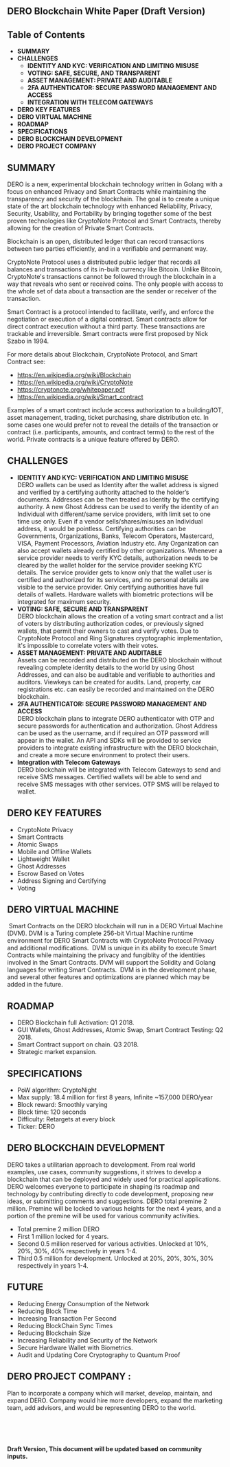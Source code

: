 ## DERO Blockchain White Paper (Draft Version)

## Table of Contents
* **SUMMARY**
* **CHALLENGES**
  * **IDENTITY AND KYC: VERIFICATION AND LIMITING MISUSE**
  * **VOTING: SAFE, SECURE, AND TRANSPARENT** 
  * **ASSET MANAGEMENT: PRIVATE AND AUDITABLE**
  * **2FA AUTHENTICATOR: SECURE PASSWORD MANAGEMENT AND ACCESS**
  * **INTEGRATION WITH TELECOM GATEWAYS**
* **DERO KEY FEATURES**
* **DERO VIRTUAL MACHINE**
* **ROADMAP**
* **SPECIFICATIONS**
* **DERO BLOCKCHAIN DEVELOPMENT**
* **DERO PROJECT COMPANY**

## SUMMARY

  DERO is a new, experimental blockchain technology written in Golang with a focus on enhanced Privacy and Smart Contracts while maintaining the transparency and security of the blockchain. The goal is to create a unique state of the art blockchain technology with enhanced Reliability, Privacy, Security, Usability, and Portability by bringing together some of the best proven technologies like CryptoNote Protocol and Smart Contracts, thereby allowing for the creation of Private Smart Contracts.

  Blockchain is an open, distributed ledger that can record transactions between two parties efficiently, and in a verifiable and permanent way.

  CryptoNote Protocol uses a distributed public ledger that records all balances and transactions of its in-built currency like Bitcoin. Unlike Bitcoin, CryptoNote's transactions cannot be followed through the blockchain in a way that reveals who sent or received coins. The only people with access to the whole set of data about a transaction are the sender or receiver of the transaction.

  Smart Contract is a protocol intended to facilitate, verify, and enforce the negotiation or execution of a digital contract. Smart contracts allow for direct contract execution without a third party. These transactions are trackable and irreversible. Smart contracts were first proposed by Nick Szabo in 1994.

  For more details about Blockchain, CryptoNote Protocol, and Smart Contract see:
  * https://en.wikipedia.org/wiki/Blockchain
  * https://en.wikipedia.org/wiki/CryptoNote
  * https://cryptonote.org/whitepaper.pdf
  * https://en.wikipedia.org/wiki/Smart_contract


Examples of a smart contract include access authorization to a building/IOT, asset management, trading, ticket purchasing, share distribution etc. In some cases one would prefer not to reveal the details of the transaction or contract (i.e. participants, amounts, and contract terms) to the rest of the world.
Private contracts is a unique feature offered by DERO.

## CHALLENGES
* **IDENTITY AND KYC: VERIFICATION AND LIMITING MISUSE**\
    DERO wallets can be used as Identity after the wallet address is signed and verified by a certifying authority attached to the holder’s documents. Addresses can be then treated as Identity by the certifying authority. A new Ghost Address can be used to verify the identity of an Individual with different/same service providers, with limit set to one time use only. Even if a vendor sells/shares/misuses an Individual address, it would be pointless. Certifying authorities can be Governments, Organizations, Banks, Telecom Operators, Mastercard, VISA, Payment Processors, Aviation Industry etc. Any Organization can also accept wallets already certified by other organizations. Whenever a service provider needs to verify KYC details, authorization needs to be cleared by the wallet holder for the service provider seeking KYC details. The service provider gets to know only that the wallet user is certified and authorized for its services, and no personal details are visible to the service provider. Only certifying authorities have full details of wallets. Hardware wallets with biometric protections will be integrated for maximum security.
* **VOTING: SAFE, SECURE AND TRANSPARENT**\
    DERO blockchain allows the creation of a voting smart contract and a list of voters by distributing authorization codes, or previously signed wallets, that permit their owners to cast and verify votes.
      Due to CryptoNote Protocol and Ring Signatures cryptographic implementation, it's impossible to correlate voters with their votes. 
* **ASSET MANAGEMENT: PRIVATE AND AUDITABLE** \
    Assets can be recorded and distributed on the DERO blockchain without revealing complete identity details to the world by using Ghost Addresses, and can also be auditable and verifiable to authorities and auditors. Viewkeys can be created for audits. Land, property, car registrations etc. can easily be recorded and maintained on the DERO blockchain. 
* **2FA AUTHENTICATOR: SECURE PASSWORD MANAGEMENT AND ACCESS**\
	  DERO blockchain plans to integrate DERO authenticator with OTP and secure passwords for authentication and authorization. Ghost Address can be used as the username, and if required an OTP password will appear in the wallet. An API and SDKs will be provided to service providers to integrate existing infrastructure with the DERO blockchain, and create a more secure environment to protect their users.
* **Integration with Telecom Gateways**\
  	DERO blockchain will be integrated with Telecom Gateways to send and receive SMS messages.
Certified wallets will be able to send and receive SMS messages with other services. OTP SMS will be relayed to wallet.

## DERO KEY FEATURES

- CryptoNote Privacy 
- Smart Contracts
- Atomic Swaps
- Mobile and Offline Wallets
- Lightweight Wallet
- Ghost Addresses
- Escrow Based on Votes
- Address Signing and Certifying 
- Voting

## DERO VIRTUAL MACHINE

​    Smart Contracts on the DERO blockchain will run in a DERO Virtual Machine (DVM). DVM is a Turing complete 256-bit Virtual Machine runtime environment for DERO Smart Contracts with CryptoNote Protocol Privacy and additional modifications.
​    DVM is unique in its ability to execute Smart Contracts while maintaining the privacy and fungiblity of the identities involved in the Smart Contracts. DVM will support the Solidity and Golang languages for writing Smart Contracts.
​    DVM is in the development phase, and several other features and optimizations are planned which may be added in the future.

## ROADMAP
* DERO Blockchain full Activation: Q1 2018.
* GUI Wallets, Ghost Addresses, Atomic Swap, Smart Contract Testing: Q2 2018.
* Smart Contract support on chain. Q3 2018. 
* Strategic market expansion.  

## SPECIFICATIONS
* PoW algorithm: CryptoNight
* Max supply: 18.4 million for first 8 years, Infinite ~157,000 DERO/year
* Block reward: Smoothly varying
* Block time: 120 seconds
* Difficulty: Retargets at every block
* Ticker: DERO

## DERO BLOCKCHAIN DEVELOPMENT
   DERO takes a utilitarian approach to development. From real world examples, use cases, community suggestions, it strives to develop a blockchain that can be deployed and widely used for practical applications. DERO welcomes everyone to participate in shaping its roadmap and technology by contributing directly to code development, proposing new ideas, or submitting comments and suggestions.
  DERO total premine 2 million. Premine will be locked to various heights for the next 4 years, and a portion of the premine will be used for various community activities. 
 * Total premine 2 million DERO
 * First 1 million locked for 4 years.
 * Second 0.5 million reserved for various activities. Unlocked at 10%, 20%, 30%, 40% respectively in years 1-4.
 * Third 0.5 million for development. Unlocked at 20%, 20%, 30%, 30% respectively in years 1-4.

## FUTURE
* Reducing Energy Consumption of the Network 
* Reducing Block Time
* Increasing Transaction Per Second
* Reducing BlockChain Sync Times
* Reducing Blockchain Size
* Increasing Reliability and Security of the Network
* Secure Hardware Wallet with Biometrics.
* Audit and Updating Core Cryptography to Quantum Proof

## DERO PROJECT COMPANY :
   Plan to incorporate a company which will market, develop, maintain, and expand DERO.
Company would hire more developers, expand the marketing team, add advisors, and would be representing DERO to the world.



​	
​	
​	

**Draft Version, This document will be updated based on community inputs.**

